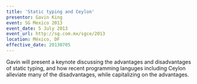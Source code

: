 ```yaml
---
title: 'Static typing and Ceylon'
presentor: Gavin King
event: SG Mexico 2013
event_date: 5 July 2013
event_url: http://sg.com.mx/sgce/2013
location: México, DF
effective_date: 20130705
---
```

Gavin will present a keynote discussing the advantages and 
disadvantages of static typing, and how recent programming 
languges including Ceylon alleviate many of the disadvantages,
while capitalizing on the advantages. 
